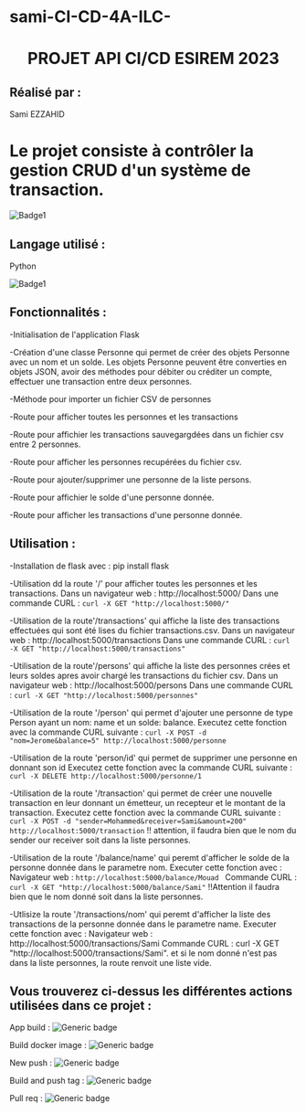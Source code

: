 # sami-CI-CD-4A-ILC-
 
  <h1 align="center">PROJET API CI/CD  ESIREM 2023</h1>
  
 ## Réalisé par : 
  Sami EZZAHID
  
  
  
# Le projet consiste à contrôler la gestion CRUD d'un système de transaction.

   ![Badge1](https://i0.wp.com/datascientest.com/wp-content/uploads/2021/03/illu_devops_blog-119.png?resize=1024%2C562&ssl=1.png)



## Langage utilisé :
  Python 
  
![Badge1](https://dz2cdn1.dzone.com/storage/temp/12886720-why-devops-and-python.png)

## Fonctionnalités :

-Initialisation de l'application Flask

-Création d'une classe Personne qui permet de créer des objets Personne avec un nom et un solde. Les objets Personne peuvent être converties en objets JSON, avoir des méthodes pour débiter ou créditer un compte, effectuer une transaction entre deux personnes.

-Méthode pour importer un fichier CSV de personnes

-Route pour afficher toutes les personnes et les transactions

-Route pour affichier les transactions sauvegargdées dans un fichier csv entre 2 personnes.

-Route pour afficher les personnes recupérées du fichier csv.

-Route pour ajouter/supprimer une personne de la liste persons.

-Route pour affichier le solde d'une personne donnée.

-Route pour afficher les transactions d'une personne donnée.

## Utilisation :

-Installation de flask avec :
    pip install flask
   
-Utilisation dd la route '/' pour afficher toutes les personnes et les transactions. 
    Dans un navigateur web : http://localhost:5000/ 
    Dans une commande CURL : ``curl -X GET "http://localhost:5000/"``
    
-Utilisation de la route'/transactions' qui affiche la liste des transactions effectuées qui sont été lises du fichier transactions.csv.
    Dans un navigateur web : http://localhost:5000/transactions
    Dans une commande CURL : ``curl -X GET "http://localhost:5000/transactions"``
    
-Utilisation de la route'/persons' qui affiche la liste des personnes crées et leurs soldes apres avoir chargé les transactions du fichier csv.
    Dans un navigateur web : http://localhost:5000/persons
    Dans une commande CURL : ``curl -X GET "http://localhost:5000/personnes"``
    
     
-Utilisation de la route '/person' qui permet d'ajouter une personne de type Person ayant un nom: name et un solde: balance.
     Executez cette fonction avec la commande CURL suivante :
              ``curl -X POST -d "nom=Jerome&balance=5" http://localhost:5000/personne``
              
-Utilisation de la route 'person/id' qui permet de supprimer une personne en donnant son id
     Executez cette fonction avec la commande CURL suivante :
          ``curl -X DELETE http://localhost:5000/personne/1``

-Utilisation de la route '/transaction' qui permet de créer une nouvelle transaction en leur donnant un émetteur, un recepteur et le montant de la transaction.
    Executez cette fonction avec la commande CURL suivante :
                ``curl -X POST -d "sender=Mohammed&receiver=Sami&amount=200" http://localhost:5000/transaction``
                !! attention, il faudra bien que le nom du sender our receiver soit dans la liste personnes.

 -Utilisation de la route '/balance/name' qui peremt d'afficher le solde de la personne donnée dans le parametre nom.
    Executer cette fonction avec :
        Navigateur web : ``http://localhost:5000/balance/Mouad ``
        Commande CURL :  ``curl -X GET "http://localhost:5000/balance/Sami"``
        !!Attention il faudra bien que le nom donné soit dans la liste personnes.
        
-Utlisize la route '/transactions/nom' qui peremt d'afficher la liste des transactions de la personne donnée dans le parametre name. Executer cette fonction avec : Navigateur web : http://localhost:5000/transactions/Sami  Commande CURL : curl -X GET "http://localhost:5000/transactions/Sami". et si le nom donné n'est pas dans la liste personnes, la route renvoit une liste vide.

## Vous trouverez ci-dessus les différentes actions utilisées dans ce projet : 

App build :
![Generic badge](https://github.com/Sami6EZZ/sami-CI-CD-4A-ILC-/workflows/appBuild.yml/badge.svg)

Build docker image :
![Generic badge](https://github.com/Sami6EZZ/sami-CI-CD-4A-ILC-s/workflows/buildDockerImage.yml/badge.svg)

New push :
![Generic badge](https://github.com/Sami6EZZ/sami-CI-CD-4A-ILC-/workflows/newPush.yml/badge.svg)

Build and push tag :
![Generic badge](https://github.com/Sami6EZZ/sami-CI-CD-4A-ILC-/workflows/build_push.yml/badge.svg)

Pull req :
![Generic badge](https://github.com/Sami6EZZ/sami-CI-CD-4A-ILC-/workflows/pullReq.yml/badge.svg)




